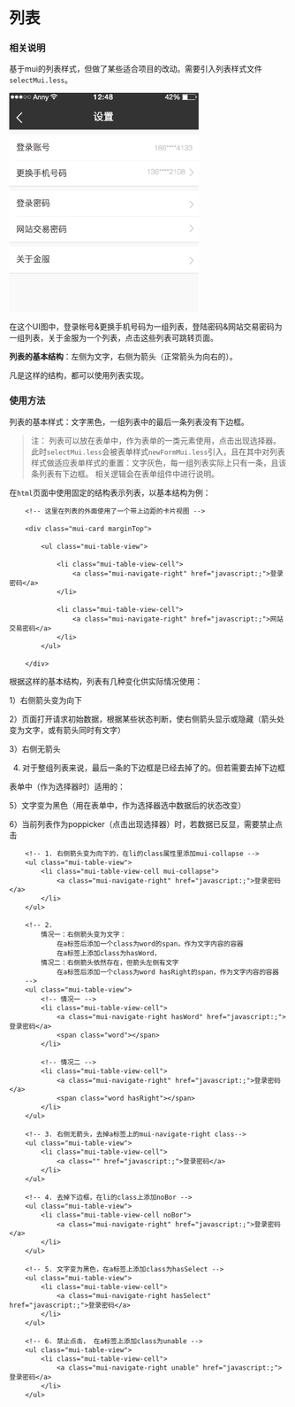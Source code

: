 # 列表

### 相关说明

基于mui的列表样式，但做了某些适合项目的改动。需要引入列表样式文件`selectMui.less`。

![PNG](./img/set.png)

在这个UI图中，登录帐号&更换手机号码为一组列表，登陆密码&网站交易密码为一组列表，关于金服为一个列表，点击这些列表可跳转页面。

**列表的基本结构**：左侧为文字，右侧为箭头（正常箭头为向右的）。

凡是这样的结构，都可以使用列表实现。


### 使用方法

列表的基本样式：文字黑色，一组列表中的最后一条列表没有下边框。

> 注： 列表可以放在表单中，作为表单的一类元素使用，点击出现选择器。
> 此时`selectMui.less`会被表单样式`newFormMui.less`引入，且在其中对列表样式做适应表单样式的重置：文字灰色，每一组列表实际上只有一条，且该条列表有下边框。
> 相关逻辑会在表单组件中进行说明。


在`html`页面中使用固定的结构表示列表，以基本结构为例：

```
	<!-- 这里在列表的外面使用了一个带上边距的卡片视图 -->

	<div class="mui-card marginTop">

		<ul class="mui-table-view">

			<li class="mui-table-view-cell">
				<a class="mui-navigate-right" href="javascript:;">登录密码</a>
			</li>

			<li class="mui-table-view-cell">
				<a class="mui-navigate-right" href="javascript:;">网站交易密码</a>
			</li>
		</ul>  

	</div>

```

根据这样的基本结构，列表有几种变化供实际情况使用：

1）右侧箭头变为向下

2）页面打开请求初始数据，根据某些状态判断，使右侧箭头显示或隐藏（箭头处变为文字，或有箭头同时有文字）

3）右侧无箭头

4) 对于整组列表来说，最后一条的下边框是已经去掉了的。但若需要去掉下边框

表单中（作为选择器时）适用的：

5）文字变为黑色（用在表单中，作为选择器选中数据后的状态改变）

6）当前列表作为poppicker（点击出现选择器）时，若数据已反显，需要禁止点击

```
	<!-- 1. 右侧箭头变为向下的，在li的class属性里添加mui-collapse -->
	<ul class="mui-table-view">
		<li class="mui-table-view-cell mui-collapse">
			<a class="mui-navigate-right" href="javascript:;">登录密码</a>
		</li>
	</ul>  

	<!-- 2. 
		情况一：右侧箭头变为文字：
			在a标签后添加一个class为word的span，作为文字内容的容器
			在a标签上添加class为hasWord，
		情况二：右侧箭头依然存在，但箭头左侧有文字
			在a标签后添加一个class为word hasRight的span，作为文字内容的容器
	-->
	<ul class="mui-table-view">
		<!-- 情况一 -->
		<li class="mui-table-view-cell">
			<a class="mui-navigate-right hasWord" href="javascript:;">登录密码</a>
			<span class="word"></span>
		</li>

		<!-- 情况二 -->
		<li class="mui-table-view-cell">
			<a class="mui-navigate-right" href="javascript:;">登录密码</a>
			<span class="word hasRight"></span>
		</li>
	</ul>  

	<!-- 3. 右侧无箭头，去掉a标签上的mui-navigate-right class-->
	<ul class="mui-table-view">
		<li class="mui-table-view-cell">
			<a class="" href="javascript:;">登录密码</a>
		</li>
	</ul>  

	<!-- 4. 去掉下边框，在li的class上添加noBor -->
	<ul class="mui-table-view">
		<li class="mui-table-view-cell noBor">
			<a class="mui-navigate-right" href="javascript:;">登录密码</a>
		</li>
	</ul> 

	<!-- 5. 文字变为黑色，在a标签上添加class为hasSelect -->
	<ul class="mui-table-view">
		<li class="mui-table-view-cell">
			<a class="mui-navigate-right hasSelect" href="javascript:;">登录密码</a>
		</li>
	</ul>  

	<!-- 6. 禁止点击， 在a标签上添加class为unable -->
	<ul class="mui-table-view">
		<li class="mui-table-view-cell">
			<a class="mui-navigate-right unable" href="javascript:;">登录密码</a>
		</li>
	</ul>  


```


